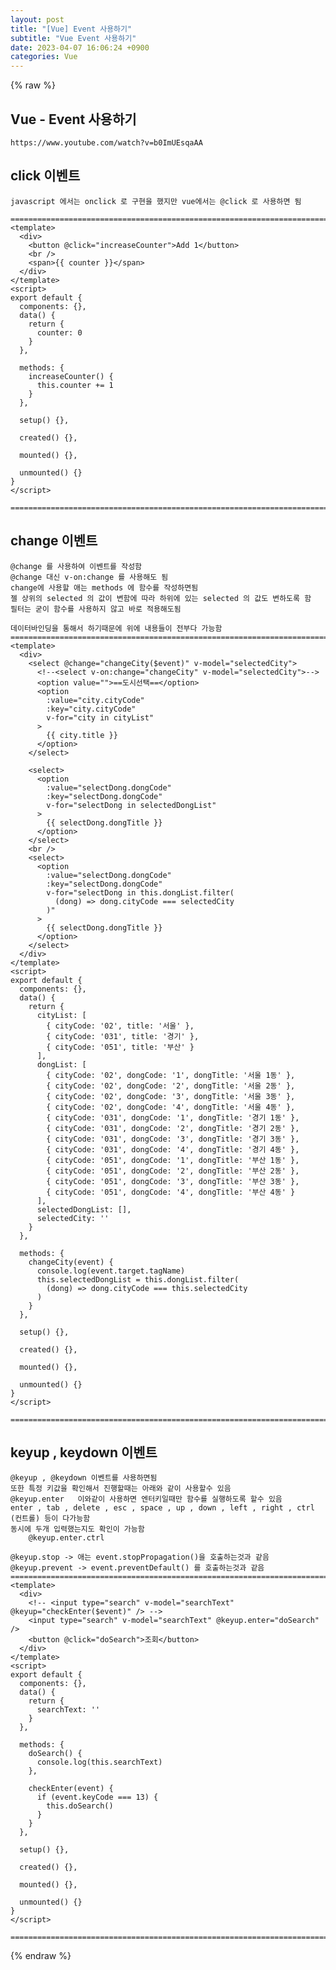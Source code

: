 ```yaml
---  
layout: post  
title: "[Vue] Event 사용하기"  
subtitle: "Vue Event 사용하기"  
date: 2023-04-07 16:06:24 +0900  
categories: Vue  
---  
```

{% raw %}  
## Vue - Event 사용하기  
	https://www.youtube.com/watch?v=b0ImUEsqaAA  
  
## click 이벤트  
  
	javascript 에서는 onclick 로 구현을 했지만 vue에서는 @click 로 사용하면 됨  
  
	=================================================================================================================  
	<template>  
	  <div>  
		<button @click="increaseCounter">Add 1</button>  
		<br />  
		<span>{{ counter }}</span>  
	  </div>  
	</template>  
	<script>  
	export default {  
	  components: {},  
	  data() {  
		return {  
		  counter: 0  
		}  
	  },  
  
	  methods: {  
		increaseCounter() {  
		  this.counter += 1  
		}  
	  },  
  
	  setup() {},  
  
	  created() {},  
  
	  mounted() {},  
  
	  unmounted() {}  
	}  
	</script>  
  
	=================================================================================================================  
  
## change 이벤트  
	@change 를 사용하여 이벤트를 작성함  
	@change 대신 v-on:change 를 사용해도 됨  
	change에 사용할 애는 methods 에 함수를 작성하면됨  
	젤 상위의 selected 의 값이 변함에 따라 하위에 있는 selected 의 값도 변하도록 함  
	필터는 굳이 함수를 사용하지 않고 바로 적용해도됨  
  
	데이터바인딩을 통해서 하기때문에 위에 내용들이 전부다 가능함  
	=================================================================================================================  
	<template>  
	  <div>  
		<select @change="changeCity($event)" v-model="selectedCity">  
		  <!--<select v-on:change="changeCity" v-model="selectedCity">-->  
		  <option value="">==도시선택==</option>  
		  <option  
			:value="city.cityCode"  
			:key="city.cityCode"  
			v-for="city in cityList"  
		  >  
			{{ city.title }}  
		  </option>  
		</select>  
  
		<select>  
		  <option  
			:value="selectDong.dongCode"  
			:key="selectDong.dongCode"  
			v-for="selectDong in selectedDongList"  
		  >  
			{{ selectDong.dongTitle }}  
		  </option>  
		</select>  
		<br />  
		<select>  
		  <option  
			:value="selectDong.dongCode"  
			:key="selectDong.dongCode"  
			v-for="selectDong in this.dongList.filter(  
			  (dong) => dong.cityCode === selectedCity  
			)"  
		  >  
			{{ selectDong.dongTitle }}  
		  </option>  
		</select>  
	  </div>  
	</template>  
	<script>  
	export default {  
	  components: {},  
	  data() {  
		return {  
		  cityList: [  
			{ cityCode: '02', title: '서울' },  
			{ cityCode: '031', title: '경기' },  
			{ cityCode: '051', title: '부산' }  
		  ],  
		  dongList: [  
			{ cityCode: '02', dongCode: '1', dongTitle: '서울 1동' },  
			{ cityCode: '02', dongCode: '2', dongTitle: '서울 2동' },  
			{ cityCode: '02', dongCode: '3', dongTitle: '서울 3동' },  
			{ cityCode: '02', dongCode: '4', dongTitle: '서울 4동' },  
			{ cityCode: '031', dongCode: '1', dongTitle: '경기 1동' },  
			{ cityCode: '031', dongCode: '2', dongTitle: '경기 2동' },  
			{ cityCode: '031', dongCode: '3', dongTitle: '경기 3동' },  
			{ cityCode: '031', dongCode: '4', dongTitle: '경기 4동' },  
			{ cityCode: '051', dongCode: '1', dongTitle: '부산 1동' },  
			{ cityCode: '051', dongCode: '2', dongTitle: '부산 2동' },  
			{ cityCode: '051', dongCode: '3', dongTitle: '부산 3동' },  
			{ cityCode: '051', dongCode: '4', dongTitle: '부산 4동' }  
		  ],  
		  selectedDongList: [],  
		  selectedCity: ''  
		}  
	  },  
  
	  methods: {  
		changeCity(event) {  
		  console.log(event.target.tagName)  
		  this.selectedDongList = this.dongList.filter(  
			(dong) => dong.cityCode === this.selectedCity  
		  )  
		}  
	  },  
  
	  setup() {},  
  
	  created() {},  
  
	  mounted() {},  
  
	  unmounted() {}  
	}  
	</script>  
  
	=================================================================================================================  
  
## keyup , keydown 이벤트  
  
	@keyup , @keydown 이벤트를 사용하면됨  
	또한 특정 키값을 확인해서 진행할때는 아래와 같이 사용할수 있음  
	@keyup.enter   이와같이 사용하면 엔터키일때만 함수를 실행하도록 할수 있음  
	enter , tab , delete , esc , space , up , down , left , right , ctrl (컨트롤) 등이 다가능함  
	동시에 두개 입력했는지도 확인이 가능함  
		@keyup.enter.ctrl  
  
	@keyup.stop -> 애는 event.stopPropagation()을 호출하는것과 같음  
	@keyup.prevent -> event.preventDefault() 를 호출하는것과 같음  
	=================================================================================================================  
	<template>  
	  <div>  
		<!-- <input type="search" v-model="searchText" @keyup="checkEnter($event)" /> -->  
		<input type="search" v-model="searchText" @keyup.enter="doSearch" />  
		<button @click="doSearch">조회</button>  
	  </div>  
	</template>  
	<script>  
	export default {  
	  components: {},  
	  data() {  
		return {  
		  searchText: ''  
		}  
	  },  
  
	  methods: {  
		doSearch() {  
		  console.log(this.searchText)  
		},  
  
		checkEnter(event) {  
		  if (event.keyCode === 13) {  
			this.doSearch()  
		  }  
		}  
	  },  
  
	  setup() {},  
  
	  created() {},  
  
	  mounted() {},  
  
	  unmounted() {}  
	}  
	</script>  
  
	=================================================================================================================  
{% endraw %}